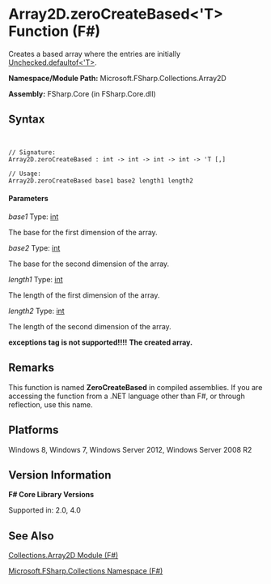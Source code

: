 # Array2D.zeroCreateBased<'T> Function (F#)

Creates a based array where the entries are initially [Unchecked.defaultof&lt;'T&gt;](http://msdn.microsoft.com/en-us/library/9ff97f2a-1bd4-4f4c-afbe-5886a74ab977).

**Namespace/Module Path:** Microsoft.FSharp.Collections.Array2D

**Assembly:** FSharp.Core (in FSharp.Core.dll)


## Syntax


```


// Signature:
Array2D.zeroCreateBased : int -> int -> int -> int -> 'T [,]

// Usage:
Array2D.zeroCreateBased base1 base2 length1 length2

```



#### Parameters
*base1*
Type: [int](http://msdn.microsoft.com/en-us/library/025d5455-3622-4ea5-9573-3ecbd4ee1375)


The base for the first dimension of the array.


*base2*
Type: [int](http://msdn.microsoft.com/en-us/library/025d5455-3622-4ea5-9573-3ecbd4ee1375)


The base for the second dimension of the array.


*length1*
Type: [int](http://msdn.microsoft.com/en-us/library/025d5455-3622-4ea5-9573-3ecbd4ee1375)


The length of the first dimension of the array.


*length2*
Type: [int](http://msdn.microsoft.com/en-us/library/025d5455-3622-4ea5-9573-3ecbd4ee1375)


The length of the second dimension of the array.



**exceptions tag is not supported!!!!**
**The created array.**
## Remarks
This function is named **ZeroCreateBased** in compiled assemblies. If you are accessing the function from a .NET language other than F#, or through reflection, use this name.


## Platforms
Windows 8, Windows 7, Windows Server 2012, Windows Server 2008 R2


## Version Information
**F# Core Library Versions**

Supported in: 2.0, 4.0


## See Also
[Collections.Array2D Module &#40;F&#35;&#41;](Collections.Array2D+Module+%28FSharp%29.md)

[Microsoft.FSharp.Collections Namespace &#40;F&#35;&#41;](Microsoft.FSharp.Collections+Namespace+%28FSharp%29.md)

